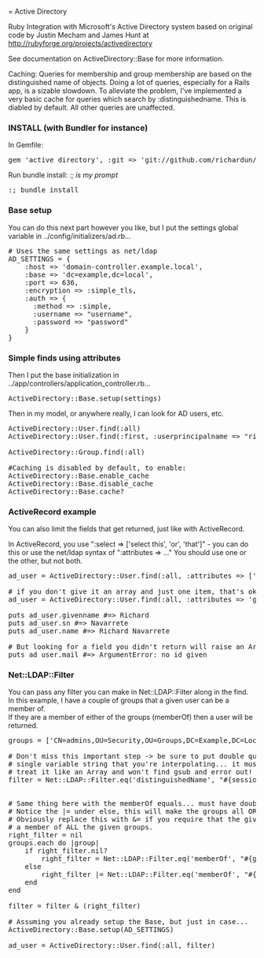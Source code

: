 = Active Directory

Ruby Integration with Microsoft's Active Directory system based on original code by Justin Mecham and James Hunt at http://rubyforge.org/projects/activedirectory

See documentation on ActiveDirectory::Base for more information.

Caching:
Queries for membership and group membership are based on the distinguished name of objects.  Doing a lot of queries, especially for a Rails app, is a sizable slowdown.  To alleviate the problem, I've implemented a very basic cache for queries which search by :distinguishedname.  This is diabled by default.  All other queries are unaffected.


<h3>INSTALL (with Bundler for instance)</h3>
In Gemfile:
<pre>
gem 'active_directory', :git => 'git://github.com/richardun/active_directory.git'
</pre>

Run bundle install: <em> :; is my prompt </em>
<pre>
:; bundle install
</pre>

<h3>Base setup</h3>
You can do this next part however you like, but I put the settings global variable in ../config/initializers/ad.rb...
<pre>
# Uses the same settings as net/ldap
AD_SETTINGS = {
	:host => 'domain-controller.example.local',
	:base => 'dc=example,dc=local',
	:port => 636,
	:encryption => :simple_tls,
	:auth => {
	  :method => :simple,
	  :username => "username",
	  :password => "password"
	}
}
</pre>

<h3>Simple finds using attributes</h3>
Then I put the base initialization in ../app/controllers/application_controller.rb...
<pre>
ActiveDirectory::Base.setup(settings)
</pre>

<p>Then in my model, or anywhere really, I can look for AD users, etc.</p>

<pre>
ActiveDirectory::User.find(:all)
ActiveDirectory::User.find(:first, :userprincipalname => "richard.navarrete@domain.com")

ActiveDirectory::Group.find(:all)

#Caching is disabled by default, to enable:
ActiveDirectory::Base.enable_cache
ActiveDirectory::Base.disable_cache
ActiveDirectory::Base.cache?
</pre>

<h3>ActiveRecord example</h3>
<p>You can also limit the fields that get returned, just like with ActiveRecord.</p>

<p>In ActiveRecord, you use ":select => ['select this', 'or', 'that']" - you can do this or use the net/ldap syntax of ":attributes => ..."  You should use one or the other, but not both.</p>

<pre>
ad_user = ActiveDirectory::User.find(:all, :attributes => ['givenname', 'sn'])

# if you don't give it an array and just one item, that's ok too...
ad_user = ActiveDirectory::User.find(:all, :attributes => 'givenname')

puts ad_user.givenname #=> Richard
puts ad_user.sn #=> Navarrete
puts ad_user.name #=> Richard Navarrete

# But looking for a field you didn't return will raise an ArgumentError.
puts ad_user.mail #=> ArgumentError: no id given
</pre>

<h3>Net::LDAP::Filter</h3>
You can pass any filter you can make in Net::LDAP::Filter along in the find.<br />
In this example, I have a couple of groups that a given user can be a member of.<br />
If they are a member of either of the groups (memberOf) then a user will be returned.<br />

<pre>
groups = ['CN=admins,OU=Security,OU=Groups,DC=Example,DC=Local', 'CN=HR,OU=Security,OU=Groups,DC=Example,DC=Local']

# Don't miss this important step -> be sure to put double quotes in the value, no matter if it's a
# single variable string that you're interpolating... it must be there or Net::LDAP::Filter will
# treat it like an Array and won't find gsub and error out!
filter = Net::LDAP::Filter.eq('distinguishedName', "#{session[:current_user][:dn]}")


# Same thing here with the memberOf equals... must have double quotes!
# Notice the |= under else, this will make the groups all OR conditions.
# Obviously replace this with &= if you require that the give user be 
# a member of ALL the given groups. 
right_filter = nil
groups.each do |group|
    if right_filter.nil?
        right_filter = Net::LDAP::Filter.eq('memberOf', "#{group}")
    else
        right_filter |= Net::LDAP::Filter.eq('memberOf', "#{group}")
    end
end

filter = filter & (right_filter)

# Assuming you already setup the Base, but just in case...
ActiveDirectory::Base.setup(AD_SETTINGS)

ad_user = ActiveDirectory::User.find(:all, filter)

</pre>